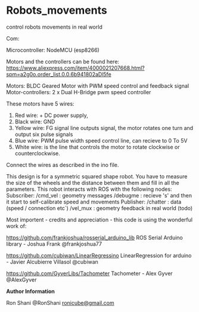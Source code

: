 # Robots_movements
control robots movements in real world

Com:

Microcontroller: NodeMCU (esp8266)

Motors and the controllers can be found here: 
https://www.aliexpress.com/item/4000021207668.html?spm=a2g0o.order_list.0.0.6b941802aDl5fe

Motors: BLDC Geared Motor with PWM speed control and feedback signal
Motor-controllers: 2 x Dual H-Bridge pwm speed controller

These motors have 5 wires:
1. Red wire: + DC power supply, 
2. Black wire: GND
3. Yellow wire: FG signal line outputs signal, the motor rotates one turn and output six pulse signals
4. Blue wire: PWM pulse width speed control line, can recieve to 0 To 5V
5. White wire: is the line that controls the motor to rotate clockwise or counterclockwise. 

Connect the wires as described in the ino file.

This design is for a symmetric squared shape robot.
You have to measure the size of the wheels and the distance between them and fill in all the parameters.
This robot interacts with ROS with the following nodes:
  Subscriber:
    /cmd_vel : geometry messages
    /debugme : recieve 's' and then it start to self-calibrate speed and movements
  Publisher:
    /chatter : data (speed / connection etc`)
    /vel_mux : geometry feedback in real world (todo)
    
Most importent - credits and appreciation - this code is using the wonderful work of:

  https://github.com/frankjoshua/rosserial_arduino_lib ROS Serial Arduino library - Joshua Frank @frankjoshua77 
  
  https://github.com/cubiwan/LinearRegressino LinearRegression for arduino - Javier Alcubierre Villasol @cubiwan 
  
  https://github.com/GyverLibs/Tachometer Tachometer - Alex Gyver @AlexGyver 
  
<b>Author Information</b>

Ron Shani @RonShani
ronicube@gmail.com
